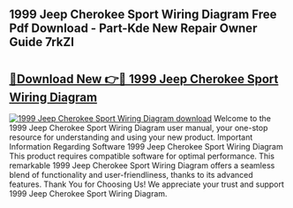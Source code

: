 ## 1999 Jeep Cherokee Sport Wiring Diagram Free Pdf Download - Part-Kde New Repair Owner Guide 7rkZI

# <h2><a href="http://dfrzkng.blite.top/?on=1999+Jeep+Cherokee+Sport+Wiring+Diagram">🔗Download New 👉🔴 1999 Jeep Cherokee Sport Wiring Diagram</a></h2>

[![1999 Jeep Cherokee Sport Wiring Diagram download](https://i.imgur.com/lujVjoI.png)](http://dfrzkng.blite.top/?on=1999+Jeep+Cherokee+Sport+Wiring+Diagram)
Welcome to the 1999 Jeep Cherokee Sport Wiring Diagram user manual, your one-stop resource for understanding and using your new product. Important Information Regarding Software 1999 Jeep Cherokee Sport Wiring Diagram This product requires compatible software for optimal performance. This remarkable 1999 Jeep Cherokee Sport Wiring Diagram offers a seamless blend of functionality and user-friendliness, thanks to its advanced features. Thank You for Choosing Us! We appreciate your trust and support 1999 Jeep Cherokee Sport Wiring Diagram.
